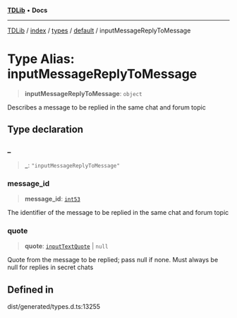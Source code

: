 [**TDLib**](../../../../../../README.md) • **Docs**

***

[TDLib](../../../../../../modules.md) / [index](../../../../../README.md) / [types](../../../README.md) / [default](../README.md) / inputMessageReplyToMessage

# Type Alias: inputMessageReplyToMessage

> **inputMessageReplyToMessage**: `object`

Describes a message to be replied in the same chat and forum topic

## Type declaration

### \_

> **\_**: `"inputMessageReplyToMessage"`

### message\_id

> **message\_id**: [`int53`](int53-1.md)

The identifier of the message to be replied in the same chat and forum topic

### quote

> **quote**: [`inputTextQuote`](inputTextQuote-1.md) \| `null`

Quote from the message to be replied; pass null if none. Must always be null for replies in secret chats

## Defined in

dist/generated/types.d.ts:13255
